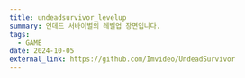 ```yaml
---
title: undeadsurvivor_levelup
summary: 언데드 서바이벌의 레벨업 장면입니다.
tags:
  - GAME
date: 2024-10-05
external_link: https://github.com/Imvideo/UndeadSurvivor
---
```

